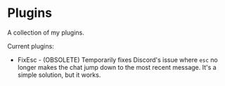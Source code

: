 # Plugins

A collection of my plugins.

Current plugins:

- FixEsc - (OBSOLETE) Temporarily fixes Discord's issue where `esc` no longer makes the chat jump down to the most recent message. It's a simple solution, but it works.
